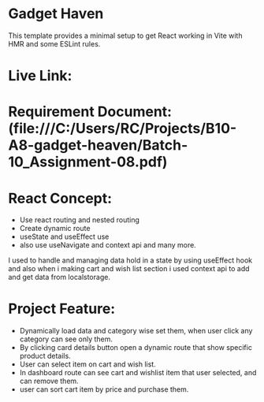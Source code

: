 # Gadget Haven

This template provides a minimal setup to get React working in Vite with HMR and some ESLint rules.

# Live Link: 

# Requirement Document: (file:///C:/Users/RC/Projects/B10-A8-gadget-heaven/Batch-10_Assignment-08.pdf)

# React Concept: 

- Use react routing and nested routing
- Create dynamic route
- useState and useEffect use
- also use useNavigate and context api and many more.

I used to handle and managing data hold in a state by using useEffect hook and also when i making cart and wish list section i used context api to add and get data from localstorage.

# Project Feature:

- Dynamically load data and category wise set them, when user click any category can see only them.
- By clicking card details button open a dynamic route that show specific product details.
- User can select item on cart and wish list.
- In dashboard route can see cart and wishlist item that user selected, and can remove them.
- user can sort cart item by price and purchase them.
